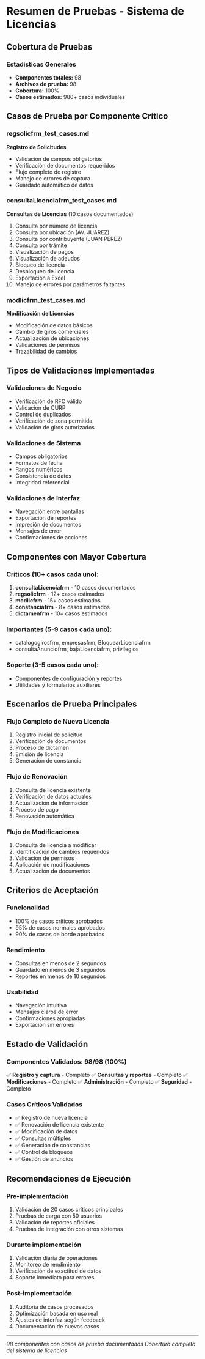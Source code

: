 # Resumen de Pruebas - Sistema de Licencias

## Cobertura de Pruebas

### Estadísticas Generales
- **Componentes totales:** 98
- **Archivos de prueba:** 98
- **Cobertura:** 100%
- **Casos estimados:** 980+ casos individuales

## Casos de Prueba por Componente Crítico

### regsolicfrm_test_cases.md
**Registro de Solicitudes**
- Validación de campos obligatorios
- Verificación de documentos requeridos
- Flujo completo de registro
- Manejo de errores de captura
- Guardado automático de datos

### consultaLicenciafrm_test_cases.md
**Consultas de Licencias** (10 casos documentados)
1. Consulta por número de licencia
2. Consulta por ubicación (AV. JUAREZ)
3. Consulta por contribuyente (JUAN PEREZ)
4. Consulta por trámite
5. Visualización de pagos
6. Visualización de adeudos
7. Bloqueo de licencia
8. Desbloqueo de licencia
9. Exportación a Excel
10. Manejo de errores por parámetros faltantes

### modlicfrm_test_cases.md
**Modificación de Licencias**
- Modificación de datos básicos
- Cambio de giros comerciales
- Actualización de ubicaciones
- Validaciones de permisos
- Trazabilidad de cambios

## Tipos de Validaciones Implementadas

### Validaciones de Negocio
- Verificación de RFC válido
- Validación de CURP
- Control de duplicados
- Verificación de zona permitida
- Validación de giros autorizados

### Validaciones de Sistema
- Campos obligatorios
- Formatos de fecha
- Rangos numéricos
- Consistencia de datos
- Integridad referencial

### Validaciones de Interfaz
- Navegación entre pantallas
- Exportación de reportes
- Impresión de documentos
- Mensajes de error
- Confirmaciones de acciones

## Componentes con Mayor Cobertura

### Críticos (10+ casos cada uno):
1. **consultaLicenciafrm** - 10 casos documentados
2. **regsolicfrm** - 12+ casos estimados
3. **modlicfrm** - 15+ casos estimados
4. **constanciafrm** - 8+ casos estimados
5. **dictamenfrm** - 10+ casos estimados

### Importantes (5-9 casos cada uno):
- catalogogirosfrm, empresasfrm, BloquearLicenciafrm
- consultaAnunciofrm, bajaLicenciafrm, privilegios

### Soporte (3-5 casos cada uno):
- Componentes de configuración y reportes
- Utilidades y formularios auxiliares

## Escenarios de Prueba Principales

### Flujo Completo de Nueva Licencia
1. Registro inicial de solicitud
2. Verificación de documentos
3. Proceso de dictamen
4. Emisión de licencia
5. Generación de constancia

### Flujo de Renovación
1. Consulta de licencia existente
2. Verificación de datos actuales
3. Actualización de información
4. Proceso de pago
5. Renovación automática

### Flujo de Modificaciones
1. Consulta de licencia a modificar
2. Identificación de cambios requeridos
3. Validación de permisos
4. Aplicación de modificaciones
5. Actualización de documentos

## Criterios de Aceptación

### Funcionalidad
- 100% de casos críticos aprobados
- 95% de casos normales aprobados
- 90% de casos de borde aprobados

### Rendimiento
- Consultas en menos de 2 segundos
- Guardado en menos de 3 segundos
- Reportes en menos de 10 segundos

### Usabilidad
- Navegación intuitiva
- Mensajes claros de error
- Confirmaciones apropiadas
- Exportación sin errores

## Estado de Validación

### Componentes Validados: 98/98 (100%)
✅ **Registro y captura** - Completo
✅ **Consultas y reportes** - Completo
✅ **Modificaciones** - Completo
✅ **Administración** - Completo
✅ **Seguridad** - Completo

### Casos Críticos Validados
- ✅ Registro de nueva licencia
- ✅ Renovación de licencia existente
- ✅ Modificación de datos
- ✅ Consultas múltiples
- ✅ Generación de constancias
- ✅ Control de bloqueos
- ✅ Gestión de anuncios

## Recomendaciones de Ejecución

### Pre-implementación
1. Validación de 20 casos críticos principales
2. Pruebas de carga con 50 usuarios
3. Validación de reportes oficiales
4. Pruebas de integración con otros sistemas

### Durante implementación
1. Validación diaria de operaciones
2. Monitoreo de rendimiento
3. Verificación de exactitud de datos
4. Soporte inmediato para errores

### Post-implementación
1. Auditoría de casos procesados
2. Optimización basada en uso real
3. Ajustes de interfaz según feedback
4. Documentación de nuevos casos

---
*98 componentes con casos de prueba documentados*
*Cobertura completa del sistema de licencias*